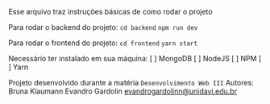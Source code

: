 Esse arquivo traz instruções básicas de como rodar o projeto

Para rodar o backend do projeto:
`cd backend`
`npm run dev`

Para rodar o frontend do projeto:
`cd frontend`
`yarn start`

Necessário ter instalado em sua máquina:
[ ] MongoDB
[ ] NodeJS
[ ] NPM
[ ] Yarn

Projeto desenvolvido durante a matéria `Desenvolvimento Web III`
Autores:
    Bruna Klaumann
    Evandro Gardolin <evandrogardolinn@unidavi.edu.br>